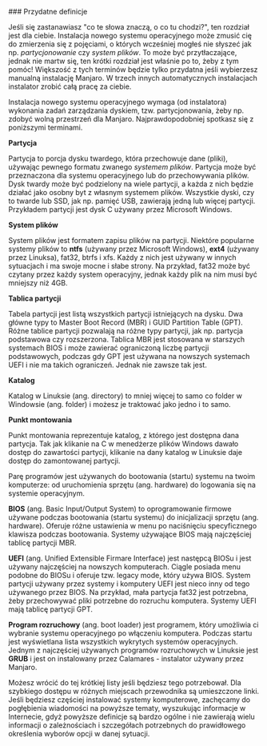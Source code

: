 #﻿## Przydatne definicje

Jeśli się zastanawiasz "co te słowa znaczą, o co tu chodzi?", ten rozdział jest dla ciebie. Instalacja nowego systemu operacyjnego może zmusić cię do zmierzenia się z pojęciami, o których wcześniej mogłeś nie słyszeć jak np. *partycjonowanie* czy *system plików*. To może być przytłaczające, jednak nie martw się, ten krótki rozdział jest właśnie po to, żeby z tym pomóc! Większość z tych terminów będzie tylko przydatna jeśli wybierzesz manualną instalację Manjaro. W trzech innych automatycznych instalacjach instalator zrobić całą pracę za ciebie.

Instalacja nowego systemu operacyjnego wymaga (od instalatora) wykonania zadań zarządzania dyskiem, tzw. partycjonowania, żeby np. zdobyć wolną przestrzeń dla Manjaro. Najprawdopodobniej spotkasz się z poniższymi terminami.

**Partycja**

 Partycja to porcja dysku twardego, która przechowuje dane (pliki), używając pewnego formatu zwanego *systemem plików*. Partycja może być przeznaczona dla systemu operacyjnego lub do przechowywania plików. Dysk twardy może być podzielony na wiele partycji, a każda z nich będzie działać jako osobny byt z własnym systemem plików. Wszystkie dyski, czy to twarde lub SSD, jak np. pamięć USB, zawierają jedną lub więcej partycji. Przykładem partycji jest dysk C używany przez Microsoft Windows.

**System plików**

 System plików jest formatem zapisu plików na partycji. Niektóre popularne systemy plików to <b>ntfs</b> (używany przez Microsoft Windows), <b>ext4</b> (używany przez Linuksa), fat32, btrfs i xfs. Każdy z nich jest używany w innych sytuacjach i ma swoje mocne i słabe strony. Na przykład, fat32 może być czytany przez każdy system operacyjny, jednak każdy plik na nim musi być mniejszy niż 4GB.

**Tablica partycji**

 Tabela partycji jest listą wszystkich partycji istniejących na dysku. Dwa główne typy to Master Boot Record (MBR) i GUID Partition Table (GPT). Różne tablice partycji pozwalają na różne typy partycji, jak np. partycja podstawowa czy rozszerzona. Tablica MBR jest stosowana w starszych systemach BIOS i może zawierać ograniczoną liczbę partycji podstawowych, podczas gdy GPT jest używana na nowszych systemach UEFI i nie ma takich ograniczeń. Jednak nie zawsze tak jest.

**Katalog**

 Katalog w Linuksie (ang. directory) to mniej więcej to samo co folder w Windowsie (ang. folder) i możesz je traktować jako jedno i to samo.

**Punkt montowania**

 Punkt montowania reprezentuje katalog, z którego jest dostępna dana partycja. Tak jak klikanie na C w menedżerze plików Windows dawało dostęp do zawartości partycji, klikanie na dany katalog w Linuksie daje dostęp do zamontowanej partycji.

Parę programów jest używanych do bootowania (startu) systemu na twoim komputerze: od uruchomienia sprzętu (ang. hardware) do logowania się na systemie operacyjnym.

**BIOS** (ang. Basic Input/Output System) to oprogramowanie firmowe używane podczas bootowania (startu systemu) do inicjalizacji sprzętu (ang. hardware). Oferuje różne ustawienia w menu po naciśnięciu specyficznego klawisza podczas bootowania. Systemy używające BIOS mają najczęściej tablicę partycji MBR.

**UEFI** (ang. Unified Extensible Firmare Interface) jest następcą BIOSu i jest używany najczęściej na nowszych komputerach. Ciągle posiada menu podobne do BIOSu i oferuje tzw. legacy mode, który używa BIOS. System partycji używany przez systemy i komputery UEFI jest nieco inny od tego używanego przez BIOS. Na przykład, mała partycja fat32 jest potrzebna, żeby przechowywać pliki potrzebne do rozruchu komputera. Systemy UEFI mają tablicę partycji GPT.

**Program rozruchowy** (ang. boot loader) jest programem, który umożliwia ci wybranie systemu operacyjnego po włączeniu komputera. Podczas startu jest wyświetlana lista wszystkich wykrytych systemów operacyjnych. Jednym z najczęściej używanych programów rozruchowych w Linuksie jest <b>GRUB</b> i jest on instalowany przez Calamares - instalator używany przez Manjaro.

Możesz wrócić do tej krótkiej listy jeśli będziesz tego potrzebował. Dla szybkiego dostępu w różnych miejscach przewodnika są umieszczone linki. Jeśli będziesz częściej instalować systemy komputerowe, zachęcamy do pogłębienia wiadomości na powyższe tematy, wyszukując informacje w Internecie, gdyż powyższe definicje są bardzo ogólne i nie zawierają wielu informacji o zależnościach i szczegółach potrzebnych do prawidłowego określenia wyborów opcji w danej sytuacji.
